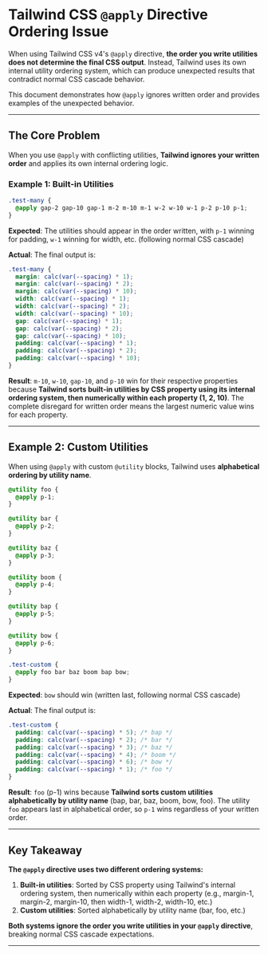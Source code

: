 # Tailwind CSS `@apply` Directive Ordering Issue

When using Tailwind CSS v4's `@apply` directive, **the order you write utilities does not determine the final CSS output**. Instead, Tailwind uses its own internal utility ordering system, which can produce unexpected results that contradict normal CSS cascade behavior.

This document demonstrates how `@apply` ignores written order and provides examples of the unexpected behavior.

---

## The Core Problem

When you use `@apply` with conflicting utilities, **Tailwind ignores your written order** and applies its own internal ordering logic.

### Example 1: Built-in Utilities

```css
.test-many {
  @apply gap-2 gap-10 gap-1 m-2 m-10 m-1 w-2 w-10 w-1 p-2 p-10 p-1;
}
```

**Expected**: The utilities should appear in the order written, with `p-1` winning for padding, `w-1` winning for width, etc. (following normal CSS cascade)

**Actual**: The final output is:

```css
.test-many {
  margin: calc(var(--spacing) * 1);
  margin: calc(var(--spacing) * 2);
  margin: calc(var(--spacing) * 10);
  width: calc(var(--spacing) * 1);
  width: calc(var(--spacing) * 2);
  width: calc(var(--spacing) * 10);
  gap: calc(var(--spacing) * 1);
  gap: calc(var(--spacing) * 2);
  gap: calc(var(--spacing) * 10);
  padding: calc(var(--spacing) * 1);
  padding: calc(var(--spacing) * 2);
  padding: calc(var(--spacing) * 10);
}
```

**Result**: `m-10`, `w-10`, `gap-10`, and `p-10` win for their respective properties because **Tailwind sorts built-in utilities by CSS property using its internal ordering system, then numerically within each property (1, 2, 10)**. The complete disregard for written order means the largest numeric value wins for each property.

---

## Example 2: Custom Utilities

When using `@apply` with custom `@utility` blocks, Tailwind uses **alphabetical ordering by utility name**.

```css
@utility foo {
  @apply p-1;
}

@utility bar {
  @apply p-2;
}

@utility baz {
  @apply p-3;
}

@utility boom {
  @apply p-4;
}

@utility bap {
  @apply p-5;
}

@utility bow {
  @apply p-6;
}

.test-custom {
  @apply foo bar baz boom bap bow;
}
```

**Expected**: `bow` should win (written last, following normal CSS cascade)

**Actual**: The final output is:

```css
.test-custom {
  padding: calc(var(--spacing) * 5); /* bap */
  padding: calc(var(--spacing) * 2); /* bar */
  padding: calc(var(--spacing) * 3); /* baz */
  padding: calc(var(--spacing) * 4); /* boom */
  padding: calc(var(--spacing) * 6); /* bow */
  padding: calc(var(--spacing) * 1); /* foo */
}
```

**Result**: `foo` (p-1) wins because **Tailwind sorts custom utilities alphabetically by utility name** (bap, bar, baz, boom, bow, foo). The utility `foo` appears last in alphabetical order, so `p-1` wins regardless of your written order.

---

## Key Takeaway

**The `@apply` directive uses two different ordering systems:**

1. **Built-in utilities**: Sorted by CSS property using Tailwind's internal ordering system, then numerically within each property (e.g., margin-1, margin-2, margin-10, then width-1, width-2, width-10, etc.)
2. **Custom utilities**: Sorted alphabetically by utility name (bar, foo, etc.)

**Both systems ignore the order you write utilities in your `@apply` directive**, breaking normal CSS cascade expectations.

---
